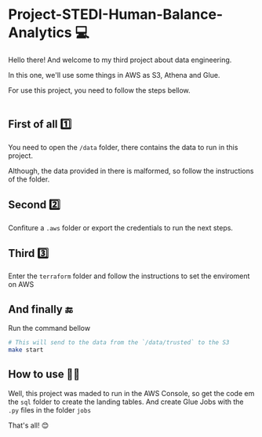 # Project-STEDI-Human-Balance-Analytics 💻

Hello there! And welcome to my third project about data engineering. 

In this one, we'll use some things in AWS as S3, Athena and Glue.

For use this project, you need to follow the steps bellow.
<br><br>

## First of all 1️⃣

You need to open the `/data` folder, there contains the data to run in this project.

Although, the data provided in there is malformed, so follow the instructions of the folder.

## Second 2️⃣

Confiture a `.aws` folder or export the credentials to run the next steps.

## Third 3️⃣

Enter the `terraform` folder and follow the instructions to set the enviroment on AWS

## And finally 🔚

Run the command bellow 

```sh
# This will send to the data from the `/data/trusted` to the S3
make start
```

## How to use 🧑‍🏫

Well, this project was maded to run in the AWS Console, so get the code em the `sql` folder to create the landing tables.
And create Glue Jobs with the `.py` files in the folder `jobs`

That's all! 😊